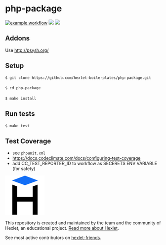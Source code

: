 # php-package

[![example workflow](https://github.com/jeka34volg/hexlet-phpunit/actions//workflows/workflow.yml/badge.svg)](https://github.com/jeka34volg/hexlet-phpunit/actions)
<a href="https://codeclimate.com/github/jeka34volg/hexlet-phpunit/maintainability"><img src="https://api.codeclimate.com/v1/badges/01702059e8bdf361ffd1/maintainability" /></a>
<a href="https://codeclimate.com/github/jeka34volg/hexlet-phpunit/test_coverage"><img src="https://api.codeclimate.com/v1/badges/01702059e8bdf361ffd1/test_coverage" /></a>

## Addons

Use <http://psysh.org/>

## Setup

```sh
$ git clone https://github.com/hexlet-boilerplates/php-package.git

$ cd php-package

$ make install
```

## Run tests

```sh
$ make test
```

## Test Coverage

-   see `phpunit.xml`
-   <https://docs.codeclimate.com/docs/configuring-test-coverage>
-   add CC_TEST_REPORTER_ID to workflow as SECERETS ENV VARIABLE (for safety)

[![Hexlet Ltd. logo](https://raw.githubusercontent.com/Hexlet/assets/master/images/hexlet_logo128.png)](https://hexlet.io/?utm_source=github&utm_medium=link&utm_campaign=php-package)

This repository is created and maintained by the team and the community of Hexlet, an educational project. [Read more about Hexlet](https://hexlet.io/?utm_source=github&utm_medium=link&utm_campaign=php-package).

See most active contributors on [hexlet-friends](https://friends.hexlet.io/).
